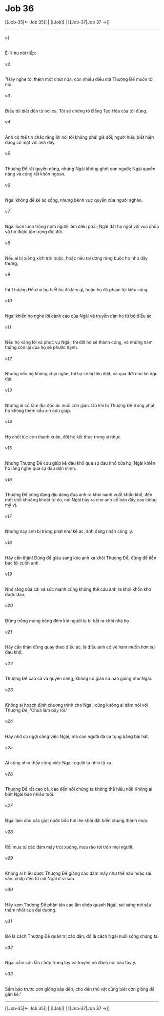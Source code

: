 # Job 36

[[Job-35|← Job 35]] | [[Job]] | [[Job-37|Job 37 →]]
***



###### v1 
Ê-li-hu nói tiếp: 

###### v2 
"Hãy nghe tôi thêm một chút nữa, còn nhiều điều mà Thượng Đế muốn tôi nói. 

###### v3 
Điều tôi biết đến từ nơi xa. Tôi sẽ chứng tỏ Đấng Tạo Hóa của tôi đúng. 

###### v4 
Anh có thể tin chắc rằng lời nói tôi không phải giả dối; người hiểu biết hiện đang có mặt với anh đây. 

###### v5 
Thượng Đế rất quyền năng, nhưng Ngài không ghét con người; Ngài quyền năng và cũng rất khôn ngoan. 

###### v6 
Ngài không để kẻ ác sống, nhưng bênh vực quyền của người nghèo. 

###### v7 
Ngài luôn luôn trông nom người làm điều phải; Ngài đặt họ ngồi với vua chúa và họ được tôn trọng đời đời. 

###### v8 
Nếu ai bị xiềng xích trói buộc, hoặc nếu tai ương ràng buộc họ như dây thừng, 

###### v9 
thì Thượng Đế cho họ biết họ đã làm gì, hoặc họ đã phạm tội kiêu căng. 

###### v10 
Ngài khiến họ nghe lời cảnh cáo của Ngài và truyền dặn họ từ bỏ điều ác. 

###### v11 
Nếu họ vâng lời và phục vụ Ngài, thì đời họ sẽ thành công, và những năm tháng còn lại của họ sẽ phước hạnh. 

###### v12 
Nhưng nếu họ không chịu nghe, thì họ sẽ bị tiêu diệt, và qua đời như kẻ ngu dại. 

###### v13 
Những ai có tâm địa độc ác nuôi cơn giận. Dù khi bị Thượng Đế trừng phạt, họ không thèm cầu xin cứu giúp. 

###### v14 
Họ chết lúc còn thanh xuân, đời họ kết thúc trong sỉ nhục. 

###### v15 
Nhưng Thượng Đế cứu giúp kẻ đau khổ qua sự đau khổ của họ; Ngài khiến họ lắng nghe qua sự đau đớn mình. 

###### v16 
Thượng Đế cũng đang dịu dàng đưa anh ra khỏi nanh vuốt khốn khổ, đến một chỗ khoảng khoát tự do, nơi Ngài bày ra cho anh cỗ bàn đầy cao lương mỹ vị. 

###### v17 
Nhưng nay anh bị trừng phạt như kẻ ác; anh đang nhận công lý. 

###### v18 
Hãy cẩn thận! Đừng để giàu sang kéo anh xa khỏi Thượng Đế; đừng để tiền bạc lôi cuốn anh. 

###### v19 
Nhớ rằng của cải và sức mạnh cũng không thể cứu anh ra khỏi khốn khó được đâu. 

###### v20 
Đừng trông mong bóng đêm khi người ta bị bắt ra khỏi nhà họ . 

###### v21 
Hãy cẩn thận đừng quay theo điều ác, là điều anh có vẻ ham muốn hơn sự đau khổ. 

###### v22 
Thượng Đế cao cả và quyền năng; không có giáo sư nào giống như Ngài. 

###### v23 
Không ai hoạch định chương trình cho Ngài; cũng không ai dám nói với Thượng Đế, 'Chúa làm bậy rồi.' 

###### v24 
Hãy nhớ ca ngợi công việc Ngài, mà con người đã ca tụng bằng bài hát. 

###### v25 
Ai cũng nhìn thấy công việc Ngài; người ta nhìn từ xa. 

###### v26 
Thượng Đế rất cao cả, cao đến nỗi chúng ta không thể hiểu nổi! Không ai biết Ngài bao nhiêu tuổi. 

###### v27 
Ngài làm cho các giọt nước bốc hơi lên khỏi đất biến chúng thành mưa. 

###### v28 
Rồi mưa từ các đám mây trút xuống, mưa rào rơi trên mọi người. 

###### v29 
Không ai hiểu được Thượng Đế giăng các đám mây như thế nào hoặc sai sấm chớp đến từ nơi Ngài ở ra sao. 

###### v30 
Hãy xem Thượng Đế phân tán các lằn chớp quanh Ngài, soi sáng nơi sâu thẳm nhất của đại dương. 

###### v31 
Đó là cách Thượng Đế quản trị các dân; đó là cách Ngài nuôi sống chúng ta. 

###### v32 
Ngài nắm các lằn chớp trong tay và truyền nó đánh nơi nào tùy ý. 

###### v33 
Sấm báo trước cơn giông sắp đến, cho đến thú vật cũng biết cơn giông đã gần kề."

***
[[Job-35|← Job 35]] | [[Job]] | [[Job-37|Job 37 →]]
